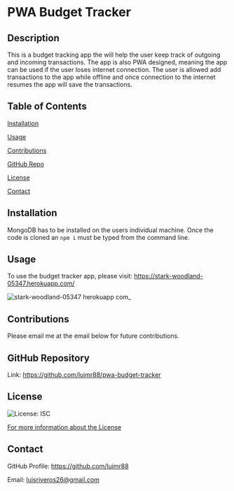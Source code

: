 # PWA Budget Tracker
  ## Description
  This is a budget tracking app the will help the user keep track of outgoing and incoming transactions. The app is also PWA designed, meaning the app can be used if the user loses internet connection. The user is allowed add transactions to the app while offline and once connection to the internet resumes the app will save the transactions.

  ## Table of Contents
  [Installation](#installation)

  [Usage](#usage)

  [Contributions](#contributions)

  [GitHub Repo](#github-repository)

  [License](#license)

  [Contact](#contact)

  ## Installation
  MongoDB has to be installed on the users individual machine. Once the code is cloned an ```npm i``` must be typed from the command line.

  ## Usage
  To use the budget tracker app, please visit: https://stark-woodland-05347.herokuapp.com/
  
  ![stark-woodland-05347 herokuapp com_](https://user-images.githubusercontent.com/78315917/180697899-79ef7618-19dd-4890-b826-5a8d8712a763.png)


  ## Contributions
  Please email me at the email below for future contributions.

  ## GitHub Repository
  Link: https://github.com/luimr88/pwa-budget-tracker

  ## License
  ![License: ISC](https://img.shields.io/badge/License-ISC-success)

  [For more information about the License](https://opensource.org/licenses/ISC)

  ## Contact
  GitHub Profile: https://github.com/luimr88

  Email: luisriveros26@gmail.com
